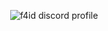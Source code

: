 <p align="center">
  <img src="https://lanyard.kyrie25.me/api/216282035503890442?waveColor=86D3FF&waveSpotifyColor=124FB3&gradient=0F3CFF-35A6FF-4BFFFF&imgStyle=square" alt="f4id discord profile"/>
</p>
